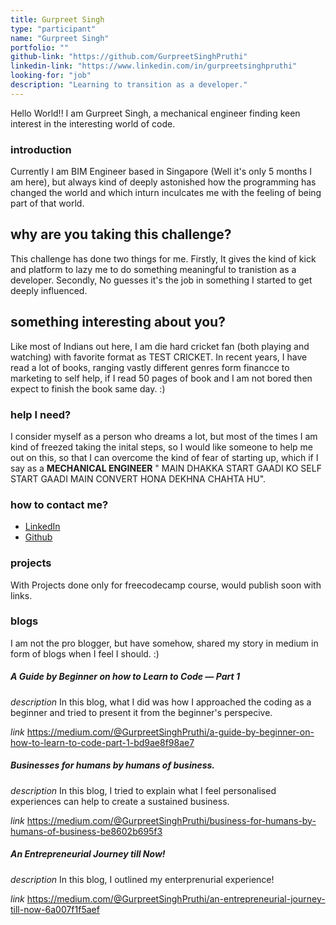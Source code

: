 ```yaml
---
title: Gurpreet Singh
type: "participant"
name: "Gurpreet Singh"
portfolio: ""
github-link: "https://github.com/GurpreetSinghPruthi"
linkedin-link: "https://www.linkedin.com/in/gurpreetsinghpruthi"
looking-for: "job"
description: "Learning to transition as a developer."
---
```


Hello World!! I am Gurpreet Singh, a mechanical engineer finding keen interest in the interesting world of code.
### introduction

Currently I am BIM Engineer based in Singapore (Well it's only 5 months I am here), but always kind of deeply astonished 
how the programming has changed the world and which inturn inculcates me with the feeling of being part of that world.
 

## why are you taking this challenge?

This challenge has done two things for me. Firstly, It gives the kind of kick and platform to lazy me to 
do something meaningful to tranistion as a developer. Secondly, No guesses it's the job in something I 
started to get deeply influenced.

## something interesting about you?

Like most of Indians out here, I am die hard cricket fan (both playing and watching) with favorite format as TEST CRICKET. 
In recent years, I have read a lot of books, ranging vastly different genres form financce to marketing to self help, if I read
50 pages of book and I am not bored then expect to finish the book same day. :)

### help I need?

I consider myself as a person who dreams a lot, but most of the times I am kind of freezed taking the inital steps, so I would like someone to help me out on this, so that I can overcome the kind of fear of starting up, which if I say as a **MECHANICAL ENGINEER** " MAIN DHAKKA START GAADI KO SELF START GAADI MAIN CONVERT HONA DEKHNA CHAHTA HU". 

### how to contact me?

- [LinkedIn](https://www.linkedin.com/in/gurpreetsinghpruthi)
- [Github](https://github.com/GurpreetSinghPruthi)

### projects

With Projects done only for freecodecamp course, would publish soon with links.


### blogs

I am not the pro blogger, but have somehow, shared my story in medium in form of blogs when I feel I should. :)
##### A Guide by Beginner on how to Learn to Code — Part 1

_description_ In this blog, what I did was how I approached the coding as a beginner and tried to present it from the
beginner's perspecive.

_link_ https://medium.com/@GurpreetSinghPruthi/a-guide-by-beginner-on-how-to-learn-to-code-part-1-bd9ae8f98ae7

##### Businesses for humans by humans of business.

_description_ In this blog, I tried to explain what I feel personalised experiences can help to create a sustained business.

_link_ https://medium.com/@GurpreetSinghPruthi/business-for-humans-by-humans-of-business-be8602b695f3

##### An Entrepreneurial Journey till Now!

_description_ In this blog, I outlined my enterprenurial experience!

_link_ https://medium.com/@GurpreetSinghPruthi/an-entrepreneurial-journey-till-now-6a007f1f5aef

